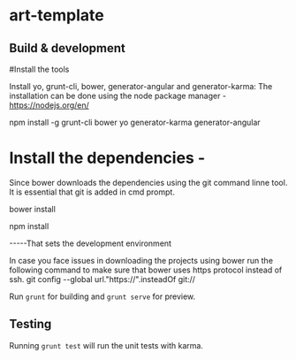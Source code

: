 # art-template


## Build & development


#Install the tools

Install yo, grunt-cli, bower, generator-angular and generator-karma: The installation can be done using the node package manager - https://nodejs.org/en/

npm install -g grunt-cli bower yo generator-karma generator-angular

# Install the dependencies -  

Since bower downloads the dependencies using the git command linne tool. It is essential that git is added in cmd prompt.

bower install

npm install

-----That sets the development environment

In case you face issues in downloading the projects using bower run the following command to make sure that bower uses https protocol instead of ssh.
git config --global url."https://".insteadOf git://

Run `grunt` for building and `grunt serve` for preview.

## Testing

Running `grunt test` will run the unit tests with karma.
